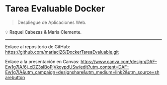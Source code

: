 # Tarea Evaluable Docker

> Despliegue de Aplicaciones Web.
> 

<aside>
💡 Raquel Cabezas & María Clemente.

</aside>

---

Enlace al repositorio de GitHub: https://github.com/mariacl26/DockerTareaEvaluable.git

Enlace a la presentación en Canvas: https://www.canva.com/design/DAF-Ew1g7lA/6j_cDZ3sIBoPjVkoypdUSw/edit?utm_content=DAF-Ew1g7lA&utm_campaign=designshare&utm_medium=link2&utm_source=sharebutton

